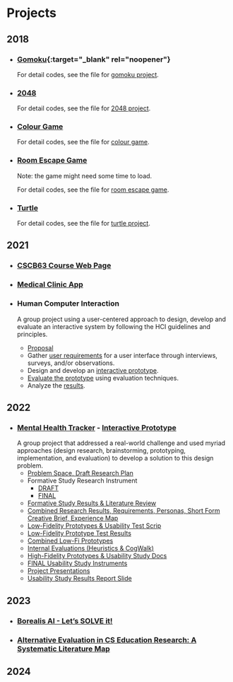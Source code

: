 # Projects

## 2018

- ### [Gomoku](https://raw.githack.com/chkaty/miniproject/master/gomoku/index.html){:target="_blank" rel="noopener"}

  For detail codes, see the file for [gomoku project](https://github.com/chkaty/miniproject/tree/master/gomoku).

- ### [2048](https://liu-liuz.github.io/2048/)

  For detail codes, see the file for [2048 project](https://github.com/liu-liuz/liu-liuz.github.io/tree/master/2048).

- ### [Colour Game](https://liu-liuz.github.io/colourgame/)

  For detail codes, see the file for [colour game](https://github.com/liu-liuz/liu-liuz.github.io/tree/master/colourgame).

- ### [Room Escape Game](https://liu-liuz.github.io/majorproject/escape/)

  Note: the game might need some time to load. 
  
  For detail codes, see the file for [room escape game](https://github.com/liu-liuz/liu-liuz.github.io/tree/master/majorproject).

- ### [Turtle](https://liu-liuz.github.io/turtle/)

  For detail codes, see the file for [turtle project](https://github.com/liu-liuz/liu-liuz.github.io/tree/master/turtle).
  
## 2021
  - ### [CSCB63 Course Web Page](https://github.com/TheJohnsonLai/B20/tree/main/a3)
  
  - ### [Medical Clinic App](https://github.com/liu-liuz/B07.git)
  
  - ### Human Computer Interaction
    A group project using a user-centered approach to design, develop and evaluate an interactive system by following  the  HCI  guidelines  and  principles. 
    - [Proposal](https://github.com/liu-liuz/Projects/blob/main/Computer%20Human%20Interaction/Proposal.pdf)
    - Gather [user requirements](https://github.com/liu-liuz/Projects/blob/main/Computer%20Human%20Interaction/User%20Requirment%20Gathering.pdf) for a user interface through interviews, surveys, and/or observations.  
    - Design and develop an [interactive prototype](https://www.figma.com/file/PHInLAvMeQ8H9w3Kkztwaw/Pineapple-team-library). 
    - [Evaluate the prototype](https://github.com/liu-liuz/Projects/blob/main/Computer%20Human%20Interaction/High%20Fidelity%20Prototype.pdf) using evaluation techniques. 
    - Analyze the [results](https://github.com/liu-liuz/Projects/blob/main/Computer%20Human%20Interaction/Report.pdf). 

## 2022
 - ### [Mental Health Tracker](https://github.com/liu-liuz/Projects/tree/main/Mental%20Health%20Tracker) - [Interactive Prototype](https://www.figma.com/proto/yJqG18CDHWlnCYn5d5pHgP/high-fi-a7a?node-id=6%3A4&starting-point-node-id=6%3A4&scaling=contain)
   A group project that addressed a real-world challenge and used myriad approaches (design research, brainstorming, prototyping, implementation, and evaluation) to develop a solution to this design problem. 
   - [Problem Space, Draft Research Plan](https://github.com/liu-liuz/Projects/blob/main/Mental%20Health%20Tracker/A1.ProblemSpace%26ResearchPlan.pdf)
   - Formative Study Research Instrument
      - [DRAFT](https://github.com/liu-liuz/Projects/blob/main/Mental%20Health%20Tracker/A2a.DraftStudyInstruments.pdf)
      - [FINAL](https://github.com/liu-liuz/Projects/blob/main/Mental%20Health%20Tracke/Formatted%20A2b.Pair%20-%20FINAL%20Formative%20Study%20Research%20Instruments.pdf)
   - [Formative Study Results & Literature Review](https://github.com/liu-liuz/Projects/blob/main/Mental%20Health%20Tracker/A3-FormativeStudyResults.pdf)
   - [Combined Research Results, Requirements, Personas,  Short Form Creative Brief, Experience Map](https://github.com/liu-liuz/Projects/blob/main/Mental%20Health%20Tracker/A4.Requirements%26UXStrategy.pdf)
   - [Low-Fidelity Prototypes & Usability Test Scrip](https://github.com/liu-liuz/Projects/blob/main/Mental%20Health%20Tracker/A5a%20Task%20Analysis%20%26%20Low-Fi%20Prototype-1.pdf)
   - [Low-Fidelity Prototype Test Results](https://github.com/liu-liuz/Projects/blob/main/Mental%20Health%20Tracker/A5b.%20Usability%20Testing%20Results.pdf)
   - [Combined Low-Fi Prototypes](https://github.com/liu-liuz/Projects/blob/main/Mental%20Health%20Tracker/A6a.B05.low-fi.prototype.pdf)
   - [Internal Evaluations (Heuristics & CogWalk)](https://github.com/liu-liuz/Projects/blob/main/Mental%20Health%20Tracker/A6b.B05.PrototypeEvaluations.pdf)
   - [High-Fidelity Prototypes & Usability Study Docs](https://github.com/liu-liuz/Projects/blob/main/Mental%20Health%20Tracker/A7a.DRAFT.Hi-FiPrototype%26UsabilityInstruments-2.pdf)
   - [FINAL Usability Study Instruments](https://github.com/liu-liuz/Projects/blob/main/Mental%20Health%20Tracker/A7b.FINAL.Hi-FiPrototype%26Instruments-1.pdf)
   - [Project Presentations](https://github.com/liu-liuz/Projects/blob/main/Mental%20Health%20Tracker/A8-1.pptx)
   - [Usability Study Results Report Slide](https://github.com/liu-liuz/Projects/blob/main/Mental%20Health%20Tracker/A9.UsabilityTestingReport.pdf)

## 2023
- ### [Borealis AI - Let’s SOLVE it!](https://github.com/lodi-m/u-integrity)
- ### [Alternative Evaluation in CS Education Research: A Systematic Literature Map](https://dl.acm.org/doi/10.1145/3626253.3635537)

## 2024
